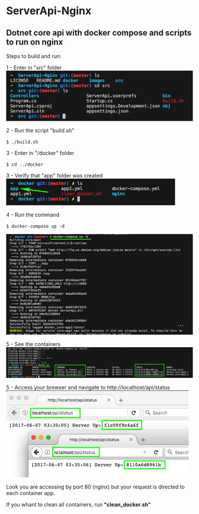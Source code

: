 # ServerApi-Nginx
Dotnet core api with docker compose and scripts to run on nginx
----

Steps to build and run:

1 - Enter in "src" folder
![image](images/01.png)

2 - Run the script "build.sh"
```
$ ./build.sh
```

3 - Enter in "/docker" folder
```
$ cd ../docker
```

3 - Verify that "app" folder was created
![image](images/02.png)

4 - Run the command
```
$ docker-compose up -d
```
![image](images/03.png)

5 - See the containers
![image](images/04.png)

5 - Access your browser and navigate to http://localhost/api/status
![image](images/05.png)

Look you are accessing by port 80 (nginx) but your request is directed to each container app.

If you whant to clean all containers, run __"clean_docker.sh"__
